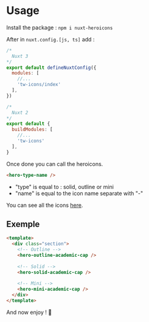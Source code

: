 # Usage

Install the package :
`npm i nuxt-heroicons`

After in `nuxt.config.[js, ts]` add :

```javascript
/*
  Nuxt 3
*/
export default defineNuxtConfig({
  modules: [
    //...
    'tw-icons/index'
  ],
})

/*
  Nuxt 2
*/
export default {
  buildModules: [
    //...
    'tw-icons'
  ],
}
```

Once done you can call the heroicons.

```html
<hero-type-name />
```

- "type" is equal to : solid, outline or mini
- "name" is equal to the icon name separate with "-"

You can see all the icons [here](https://heroicons.com/).

## Exemple

```html
<template>
  <div class="section">
    <!-- Outline -->
    <hero-outline-academic-cap />
    
    <!-- Solid -->
    <hero-solid-academic-cap />
    
    <!-- Mini -->
    <hero-mini-academic-cap />
  </div>
</template>
```

And now enjoy ! 🚀
